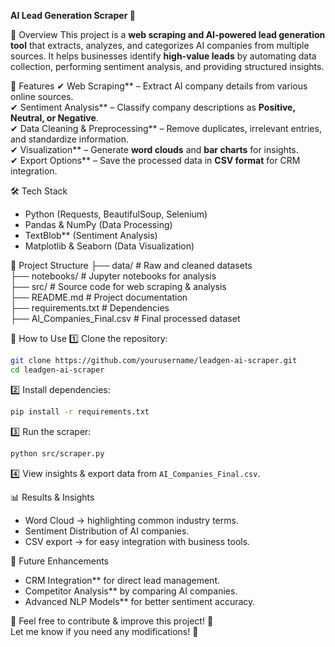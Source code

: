 **AI Lead Generation Scraper 🚀**  

📌 Overview
This project is a **web scraping and AI-powered lead generation tool** that extracts, analyzes, and categorizes AI companies from multiple sources. It helps businesses identify **high-value leads** by automating data collection, performing sentiment analysis, and providing structured insights.  

🔹 Features
✔ Web Scraping** – Extract AI company details from various online sources.  
✔ Sentiment Analysis** – Classify company descriptions as **Positive, Neutral, or Negative**.  
✔ Data Cleaning & Preprocessing** – Remove duplicates, irrelevant entries, and standardize information.  
✔ Visualization** – Generate **word clouds** and **bar charts** for insights.  
✔ Export Options** – Save the processed data in **CSV format** for CRM integration.  

🛠 Tech Stack
- Python (Requests, BeautifulSoup, Selenium)  
- Pandas & NumPy (Data Processing)  
- TextBlob** (Sentiment Analysis)  
- Matplotlib & Seaborn (Data Visualization)  

📂 Project Structure 
├── data/                  # Raw and cleaned datasets  
├── notebooks/             # Jupyter notebooks for analysis  
├── src/                   # Source code for web scraping & analysis  
├── README.md              # Project documentation  
├── requirements.txt       # Dependencies  
├── AI_Companies_Final.csv # Final processed dataset  

📌 How to Use
1️⃣ Clone the repository:  
```bash
git clone https://github.com/yourusername/leadgen-ai-scraper.git
cd leadgen-ai-scraper
```  
2️⃣ Install dependencies:  
```bash
pip install -r requirements.txt
```  
3️⃣ Run the scraper:  
```bash
python src/scraper.py
```  
4️⃣ View insights & export data from `AI_Companies_Final.csv`.  

📊 Results & Insights
- Word Cloud -> highlighting common industry terms.  
- Sentiment Distribution of AI companies.  
- CSV export -> for easy integration with business tools.  

🚀 Future Enhancements
- CRM Integration** for direct lead management.  
- Competitor Analysis** by comparing AI companies.  
- Advanced NLP Models** for better sentiment accuracy.  

📢 Feel free to contribute & improve this project! 🤝  
Let me know if you need any modifications! 🚀
